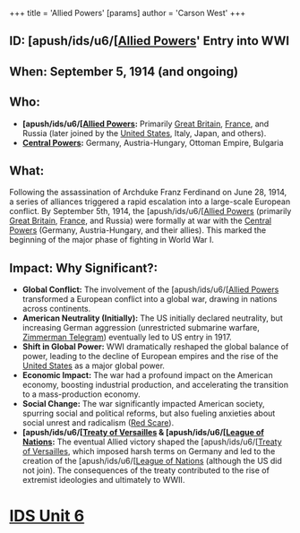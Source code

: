 +++
 title = 'Allied Powers'
[params]
	author = 'Carson West'
+++
## ID: [apush/ids/u6/[[Allied Powers](./../apush/ids/u6/[[allied-powers/)' Entry into WWI

## When: September 5, 1914 (and ongoing)

## Who:
* **[apush/ids/u6/[[Allied Powers](./../apush/ids/u6/[[allied-powers/):** Primarily [Great Britain](./../great-britain/), [France](./../france/), and Russia (later joined by the [United States](./../united-states/), Italy, Japan, and others).
* **[Central Powers](./../central-powers/):** Germany, Austria-Hungary, Ottoman Empire, Bulgaria

## What: 
Following the assassination of Archduke Franz Ferdinand on June 28, 1914, a series of alliances triggered a rapid escalation into a large-scale European conflict. By September 5th, 1914,  the [apush/ids/u6/[[Allied Powers](./../apush/ids/u6/[[allied-powers/) (primarily [Great Britain](./../great-britain/), [France](./../france/), and Russia) were formally at war with the [Central Powers](./../central-powers/) (Germany, Austria-Hungary, and their allies).  This marked the beginning of the major phase of fighting in World War I.

## Impact: Why Significant?:
* **Global Conflict:** The involvement of the [apush/ids/u6/[[Allied Powers](./../apush/ids/u6/[[allied-powers/) transformed a European conflict into a global war, drawing in nations across continents.
* **American Neutrality (Initially):** The US initially declared neutrality, but increasing German aggression (unrestricted submarine warfare, [Zimmerman Telegram](./../zimmerman-telegram/)) eventually led to US entry in 1917.
* **Shift in Global Power:** WWI dramatically reshaped the global balance of power, leading to the decline of European empires and the rise of the [United States](./../united-states/) as a major global power.
* **Economic Impact:** The war had a profound impact on the American economy, boosting industrial production, and accelerating the transition to a mass-production economy.
* **Social Change:** The war significantly impacted American society, spurring social and political reforms, but also fueling anxieties about social unrest and radicalism ([Red Scare](./../red-scare/)).
* **[apush/ids/u6/[[Treaty of Versailles](./../apush/ids/u6/[[treaty-of-versailles/) & [apush/ids/u6/[[League of Nations](./../apush/ids/u6/[[league-of-nations/):** The eventual Allied victory shaped the [apush/ids/u6/[[Treaty of Versailles](./../apush/ids/u6/[[treaty-of-versailles/), which imposed harsh terms on Germany and led to the creation of the [apush/ids/u6/[[League of Nations](./../apush/ids/u6/[[league-of-nations/) (although the US did not join). The consequences of the treaty contributed to the rise of extremist ideologies and ultimately to WWII.

# [IDS Unit 6](./../ids-unit-6/)